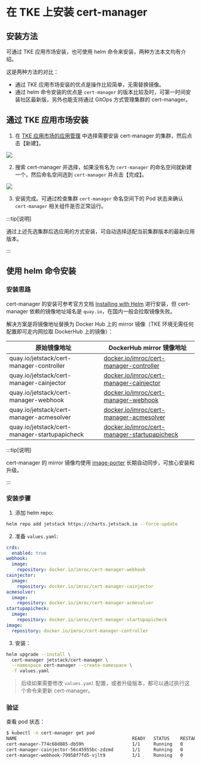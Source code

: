 # 在 TKE 上安装 cert-manager

## 安装方法

可通过 TKE 应用市场安装，也可使用 helm 命令来安装，两种方法本文均有介绍。

这是两种方法的对比：
* 通过 TKE 应用市场安装的优点是操作比较简单，无需替换镜像。
* 通过 helm 命令安装的优点是 `cert-manager` 的版本比较及时，可第一时间安装社区最新版，另外也能支持通过 GitOps 方式管理集群的 cert-manager。

## 通过 TKE 应用市场安装

1. 在 [TKE 应用市场的应用管理](https://console.cloud.tencent.com/tke2/helm) 中选择需要安装 cert-manager 的集群，然后点击【新建】。

![](https://image-host-1251893006.cos.ap-chengdu.myqcloud.com/2024%2F10%2F21%2F20241021171014.png)

2. 搜索 cert-manager 并选择，如果没有名为 `cert-manager` 的命名空间就新建一个，然后命名空间选到 `cert-manager` 并点击【完成】。

![](https://image-host-1251893006.cos.ap-chengdu.myqcloud.com/2024%2F10%2F21%2F20241021171432.png)

3. 安装完成。可通过检查集群 `cert-manager` 命名空间下的 Pod 状态来确认 `cert-manager` 相关组件是否正常运行。

:::tip[说明]

通过上述先选集群后选应用的方式安装，可自动选择适配当前集群版本的最新应用版本。

:::

## 使用 helm 命令安装

### 安装思路

cert-manager 的安装可参考官方文档 [Installing with Helm](https://cert-manager.io/docs/installation/helm/) 进行安装，但 cert-manager 依赖的镜像地址域名是 `quay.io`，在国内一般会拉取镜像失败。

解决方案是将镜像地址替换为 Docker Hub 上的 mirror 镜像（TKE 环境无需任何配置即可走内网拉取 DockerHub 上的镜像）：

| 原始镜像地址                                  | DockerHub mirror 镜像地址                                                                                                        |
| --------------------------------------------- | -------------------------------------------------------------------------------------------------------------------------------- |
| quay.io/jetstack/cert-manager-controller      | [docker.io/imroc/cert-manager-controller](https://hub.docker.com/repository/docker/imroc/cert-manager-controller/tags)           |
| quay.io/jetstack/cert-manager-cainjector      | [docker.io/imroc/cert-manager-cainjector](https://hub.docker.com/repository/docker/imroc/cert-manager-cainjector/tags)           |
| quay.io/jetstack/cert-manager-webhook         | [docker.io/imroc/cert-manager-webhook](https://hub.docker.com/repository/docker/imroc/cert-manager-webhook/tags)                 |
| quay.io/jetstack/cert-manager-acmesolver      | [docker.io/imroc/cert-manager-acmesolver](https://hub.docker.com/repository/docker/imroc/cert-manager-acmesolver/tags)           |
| quay.io/jetstack/cert-manager-startupapicheck | [docker.io/imroc/cert-manager-startupapicheck](https://hub.docker.com/repository/docker/imroc/cert-manager-startupapicheck/tags) |

:::tip[说明]

cert-manager 的 mirror 镜像均使用 [image-porter](https://github.com/imroc/image-porter) 长期自动同步，可放心安装和升级。

:::

### 安装步骤

1. 添加 helm repo:

```bash
helm repo add jetstack https://charts.jetstack.io --force-update
```

2. 准备 `values.yaml`:

```yaml showLineNumbers title="values.yaml"
crds:
  enabled: true
webhook:
  image:
    repository: docker.io/imroc/cert-manager-webhook
cainjector:
  image:
    repository: docker.io/imroc/cert-manager-cainjector
acmesolver:
  image:
    repository: docker.io/imroc/cert-manager-acmesolver
startupapicheck:
  image:
    repository: docker.io/imroc/cert-manager-startupapicheck
image:
  repository: docker.io/imroc/cert-manager-controller
```

3. 安装：

```bash
helm upgrade --install \
  cert-manager jetstack/cert-manager \
  --namespace cert-manager --create-namespace \
  -f values.yaml
```

> 后续如果需要修改 `values.yaml` 配置，或者升级版本，都可以通过执行这个命令来更新 cert-manager。

### 验证

查看 pod 状态：

```bash
$ kubectl -n cert-manager get pod
NAME                                           READY   STATUS    RESTARTS   AGE
cert-manager-774c68d885-db59h                  1/1     Running   0          23s
cert-manager-cainjector-56c45955bc-zdzmd       1/1     Running   0          23s
cert-manager-webhook-79958f7fd5-vjlt9          1/1     Running   0          23s
```
